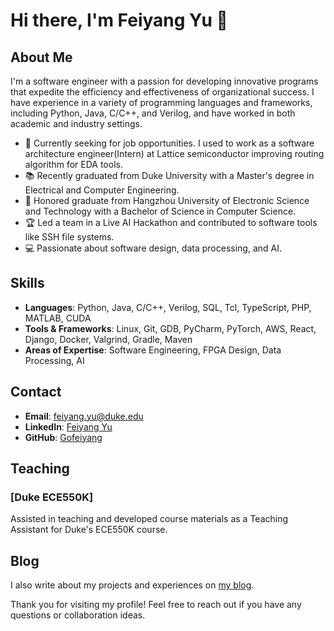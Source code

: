 # Hi there, I'm Feiyang Yu 👋

## About Me

I'm a software engineer with a passion for developing innovative programs that expedite the efficiency and effectiveness of organizational success. I have experience in a variety of programming languages and frameworks, including Python, Java, C/C++, and Verilog, and have worked in both academic and industry settings.

- 💼 Currently seeking for job opportunities. I used to work as a software architecture engineer(Intern) at Lattice semiconductor improving routing algorithm for EDA tools.
- 📚 Recently graduated from Duke University with a Master's degree in Electrical and Computer Engineering.
- 🏅 Honored graduate from Hangzhou University of Electronic Science and Technology with a Bachelor of Science in Computer Science.
- 🏆 Led a team in a Live AI Hackathon and contributed to software tools like SSH file systems.
- 💻 Passionate about software design, data processing, and AI.
  

## Skills

- **Languages**: Python, Java, C/C++, Verilog, SQL, Tcl, TypeScript, PHP, MATLAB, CUDA
- **Tools & Frameworks**: Linux, Git, GDB, PyCharm, PyTorch, AWS, React, Django, Docker, Valgrind, Gradle, Maven
- **Areas of Expertise**: Software Engineering, FPGA Design, Data Processing, AI

## Contact

- **Email**: [feiyang.yu@duke.edu](mailto:feiyang.yu@duke.edu)
- **LinkedIn**: [Feiyang Yu](https://www.linkedin.com/in/feiyang-frank-yu-0105b121a/)
- **GitHub**: [Gofeiyang](https://github.com/Gofeiyang)

## Teaching

### [Duke ECE550K]
Assisted in teaching and developed course materials as a Teaching Assistant for Duke's ECE550K course.

## Blog

I also write about my projects and experiences on [my blog](https://gofeiyang.github.io/blog).

Thank you for visiting my profile! Feel free to reach out if you have any questions or collaboration ideas.

<!--
**Gofeiyang/Gofeiyang** is a ✨ _special_ ✨ repository because its `README.md` (this file) appears on your GitHub profile.

Here are some ideas to get you started:

- 🔭 I’m currently working on ...
- 🌱 I’m currently learning ...
- 👯 I’m looking to collaborate on ...
- 🤔 I’m looking for help with ...
- 💬 Ask me about ...
- 📫 How to reach me: ...
- 😄 Pronouns: ...
- ⚡ Fun fact: ...
-->
